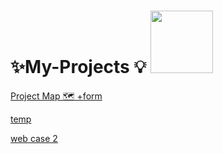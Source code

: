 
# ✨My-Projects 💡 <img src="proj1-removebg-preview.png"  width="100px">


<a href="https://manishdeveloper333.github.io/Projects/form google map.html">Project Map 🗺 +form </a>



<a href="https://manishdeveloper333.github.io/Projects/Javascript project- 6 box onclick.html"> temp </a>



<a href="https://manishdeveloper333.github.io/case2.html">web case 2</a>

